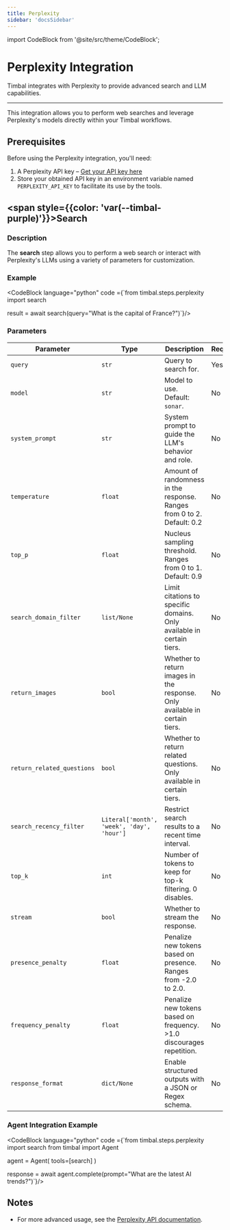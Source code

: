 ```yaml
---
title: Perplexity
sidebar: 'docsSidebar'
---
```


import CodeBlock from '@site/src/theme/CodeBlock';

# Perplexity Integration

Timbal integrates with Perplexity to provide advanced search and LLM capabilities. 

---

This integration allows you to perform web searches and leverage Perplexity's models directly within your Timbal workflows.

## Prerequisites

Before using the Perplexity integration, you'll need:

1. A Perplexity API key – [Get your API key here](https://www.perplexity.ai/account/api/keys)
2. Store your obtained API key in an environment variable named `PERPLEXITY_API_KEY` to facilitate its use by the tools.


## <span style={{color: 'var(--timbal-purple)'}}><strong>Search</strong></span>

### Description
The **search** step allows you to perform a web search or interact with Perplexity's LLMs using a variety of parameters for customization.

### Example
<CodeBlock language="python" code ={`from timbal.steps.perplexity import search

result = await search(query="What is the capital of France?")`}/>

### Parameters

| Parameter | Type | Description | Required |
|-----------|------|-------------|----------|
| `query` | `str` | Query to search for. | Yes |
| `model` | `str` | Model to use. Default: `sonar`. | No |
| `system_prompt` | `str` | System prompt to guide the LLM's behavior and role. | No |
| `temperature` | `float` | Amount of randomness in the response. Ranges from 0 to 2. Default: 0.2 | No |
| `top_p` | `float` | Nucleus sampling threshold. Ranges from 0 to 1. Default: 0.9 | No |
| `search_domain_filter` | `list/None` | Limit citations to specific domains. Only available in certain tiers. | No |
| `return_images` | `bool` | Whether to return images in the response. Only available in certain tiers. | No |
| `return_related_questions` | `bool` | Whether to return related questions. Only available in certain tiers. | No |
| `search_recency_filter` | `Literal['month', 'week', 'day', 'hour']` | Restrict search results to a recent time interval. | No |
| `top_k` | `int` | Number of tokens to keep for top-k filtering. 0 disables. | No |
| `stream` | `bool` | Whether to stream the response. | No |
| `presence_penalty` | `float` | Penalize new tokens based on presence. Ranges from -2.0 to 2.0. | No |
| `frequency_penalty` | `float` | Penalize new tokens based on frequency. >1.0 discourages repetition. | No |
| `response_format` | `dict/None` | Enable structured outputs with a JSON or Regex schema. | No |

### Agent Integration Example

<CodeBlock language="python" code ={`from timbal.steps.perplexity import search
from timbal import Agent

agent = Agent(
    tools=[search]
)

response = await agent.complete(prompt="What are the latest AI trends?")`}/>

## Notes
- For more advanced usage, see the [Perplexity API documentation](https://docs.perplexity.ai/api-reference/chat-completions).